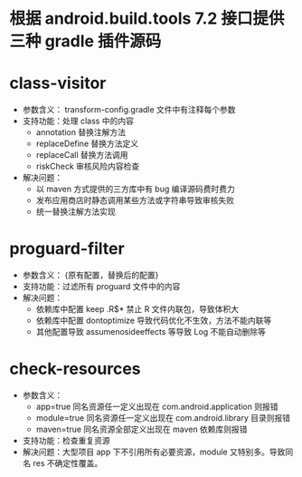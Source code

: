 根据 android.build.tools 7.2 接口提供三种 gradle 插件源码
=============

# class-visitor 
+ 参数含义： transform-config.gradle 文件中有注释每个参数
+ 支持功能：处理 class 中的内容
   + annotation 替换注解方法
   + replaceDefine 替换方法定义
   + replaceCall 替换方法调用
   + riskCheck 审核风险内容检查
+ 解决问题：
   + 以 maven 方式提供的三方库中有 bug 编译源码费时费力
   + 发布应用商店时静态调用某些方法或字符串导致审核失败
   + 统一替换注解方法实现   

# proguard-filter
+ 参数含义： {原有配置，替换后的配置}
+ 支持功能：过滤所有 proguard 文件中的内容
+ 解决问题：
   + 依赖库中配置 keep .R$* 禁止 R 文件内联包，导致体积大
   + 依赖库中配置 dontoptimize 导致代码优化不生效，方法不能内联等
   + 其他配置导致 assumenosideeffects 等导致 Log 不能自动删除等

# check-resources
+ 参数含义：
   + app=true 同名资源任一定义出现在 com.android.application 则报错
   + module=true 同名资源任一定义出现在 com.android.library 目录则报错
   + maven=true 同名资源全部定义出现在 maven 依赖库则报错
+ 支持功能：检查重复资源
+ 解决问题：大型项目 app 下不引用所有必要资源，module 又特别多。导致同名 res 不确定性覆盖。
